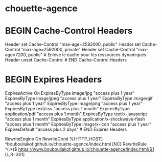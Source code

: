 # chouette-agence

# BEGIN Cache-Control Headers
<IfModule mod_headers.c>
<FilesMatch "\.(ico|jpe?g|png|gif|swf|css|gz)$">
Header set Cache-Control "max-age=2592000, public"
</FilesMatch>
<FilesMatch "\.(js)$">
Header set Cache-Control "max-age=2592000, private"
</FilesMatch>
<filesMatch "\.(html|htm)$">
Header set Cache-Control "max-age=7200, public"
</filesMatch>
# Enleve le cache pour les ressources dynamiques
<FilesMatch "\.(pl|php|cgi|spl|scgi|fcgi)$">
Header unset Cache-Control
</FilesMatch>
</IfModule>
# END Cache-Control Headers

# BEGIN Expires Headers
<IfModule mod_expires.c>
ExpiresActive On
ExpiresByType image/jpg "access plus 1 year"
ExpiresByType image/jpeg "access plus 1 year"
ExpiresByType image/gif "access plus 1 year"
ExpiresByType image/png "access plus 1 year"
ExpiresByType text/css "access plus 1 month"
ExpiresByType application/pdf "access plus 1 month"
ExpiresByType text/x-javascript "access plus 1 month"
ExpiresByType application/x-shockwave-flash "access plus 1 month"
ExpiresByType image/x-icon "access plus 1 year"
ExpiresDefault "access plus 2 days"
</IfModule>
# END Expires Headers

RewriteEngine On
RewriteCond %{HTTP_HOST} ^boubouliakof.github.io/chouette-agence/index.html [NC] 
RewriteRule ^(.*)$ https://www.boubouliakof.github.io/chouette-agence/index.html/$1 [L,R=301]
